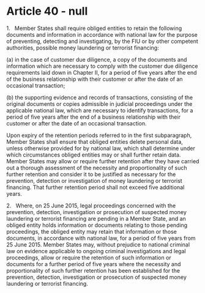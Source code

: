 # Article 40 - null


1.   Member States shall require obliged entities to retain the following documents and information in accordance with national law for the purpose of preventing, detecting and investigating, by the FIU or by other competent authorities, possible money laundering or terrorist financing:

(a) in the case of customer due diligence, a copy of the documents and information which are necessary to comply with the customer due diligence requirements laid down in Chapter II, for a period of five years after the end of the business relationship with their customer or after the date of an occasional transaction;

(b) the supporting evidence and records of transactions, consisting of the original documents or copies admissible in judicial proceedings under the applicable national law, which are necessary to identify transactions, for a period of five years after the end of a business relationship with their customer or after the date of an occasional transaction.

Upon expiry of the retention periods referred to in the first subparagraph, Member States shall ensure that obliged entities delete personal data, unless otherwise provided for by national law, which shall determine under which circumstances obliged entities may or shall further retain data. Member States may allow or require further retention after they have carried out a thorough assessment of the necessity and proportionality of such further retention and consider it to be justified as necessary for the prevention, detection or investigation of money laundering or terrorist financing. That further retention period shall not exceed five additional years.

2.   Where, on 25 June 2015, legal proceedings concerned with the prevention, detection, investigation or prosecution of suspected money laundering or terrorist financing are pending in a Member State, and an obliged entity holds information or documents relating to those pending proceedings, the obliged entity may retain that information or those documents, in accordance with national law, for a period of five years from 25 June 2015. Member States may, without prejudice to national criminal law on evidence applicable to ongoing criminal investigations and legal proceedings, allow or require the retention of such information or documents for a further period of five years where the necessity and proportionality of such further retention has been established for the prevention, detection, investigation or prosecution of suspected money laundering or terrorist financing.
